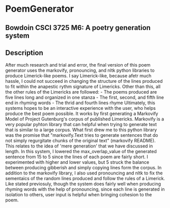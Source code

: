 # PoemGenerator
## Bowdoin CSCI 3725 M6:  A poetry generation system

## Description 
After much research and trial and error, the final version of this poem generator uses the markovify, pronouncing, and nltk python libraries to produce Limerick-like poems. I say Limerick-like, because afetr much hassle, I could not succeed in changing the structure of the lines produced to fit within the anapestic rythm signature of Limericks. Other than this, all the other rules of the Limericks are followed:
    - The poems produced are five lines long and organized in one stanza
    - The first, second, and fifth line end in rhyming words
    - The thrid and fourth lines rhyme 
Ultimately, this systems hopes to be an interactive experience with the user, who helps produce the best poem possible. It works by first generating a Markovify Model of Project Gutenburg's corpus of published Limericks. Markovify is a very popular pyhton library that can helpful when trying to generate text that is similar to a large corpus. What first drew me to this python library was the promise that "markovify.Text tries to generate sentences that do not simply regurgitate chunks of the original text" (markovify README). This relates to the idea of 'mere generation' that we have discussed in length. In this system, I lowered the max_overlap_value of the generated sentence from 15 to 5 since the lines of each poem are fairly short. I experimented with higher and lower values, but 5 struck the balance between producing gibberish and simply copying lines form the corpus. In addition to the markovify library, I also used pronouncing and nltk to fix the sementaics of the random lines produced and follow the rules of a Limerick. Like stated previosuly, though the system does fairly well when producing rhyming words with the help of pronouncing, since each line is generated in isolation to others, user input is helpful when bringing cohesion to the poem. 
